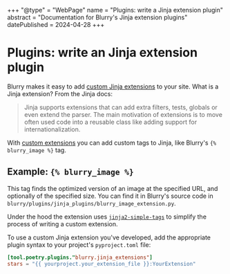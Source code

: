 +++
"@type" = "WebPage"
name = "Plugins: write a Jinja extension plugin"
abstract = "Documentation for Blurry's Jinja extension plugins"
datePublished = 2024-04-28
+++

# Plugins: write an Jinja extension plugin

Blurry makes it easy to add [custom Jinja extensions](https://jinja.palletsprojects.com/en/3.1.x/extensions/) to your site.
What is a Jinja extension?
From the Jinja docs:

> Jinja supports extensions that can add extra filters, tests, globals or even extend the parser. The main motivation of extensions is to move often used code into a reusable class like adding support for internationalization.

With [custom extensions](https://jinja.palletsprojects.com/en/3.1.x/extensions/#module-jinja2.ext) you can add custom tags to Jinja, like Blurry's `{% blurry_image %}` tag.

## Example: `{% blurry_image %}`

This tag finds the optimized version of an image at the specified URL, and optionally of the specified size.
You can find it in Blurry's source code in `blurry/plugins/jinja_plugins/blurry_image_extension.py`.

Under the hood the extension uses [`jinja2-simple-tags`](https://github.com/dldevinc/jinja2-simple-tags) to simplify the process of writing a custom extension.

To use a custom Jinja extension you've developed, add the appropriate plugin syntax to your project's `pyproject.toml` file:

```toml
[tool.poetry.plugins."blurry.jinja_extensions"]
stars = "{{ yourproject.your_extension_file }}:YourExtension"
```
